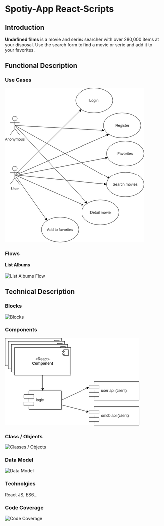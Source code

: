 # Spotiy-App React-Scripts

## Introduction

**Undefined films** is a movie and series searcher with over 280,000 items at your disposal. Use the search form to find a movie or serie and add it to your favorites.

## Functional Description

### Use Cases

![Use Cases](images/use-case.png)

### Flows

#### List Albums

![List Albums Flow](images/flow.png)

## Technical Description

### Blocks

![Blocks](images/blocks.png)

### Components

![Components](images/components.png)

### Class / Objects

![Classes / Objects](images/classes-objects.png)

### Data Model

![Data Model](images/data-model.png)

### Technolgies

React JS, ES6...

### Code Coverage

![Code Coverage](images/code-coverage.png)